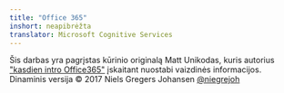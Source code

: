 ```yaml
---
title: "Office 365"
inshort: neapibrėžta
translator: Microsoft Cognitive Services
---
```



Šis darbas yra pagrįstas kūrinio originalą Matt Unikodas, kuris autorius ["kasdien intro Office365"](http://icansharepoint.com/an-everyday-intro-to-office-365/) įskaitant nuostabi vaizdinės informacijos. Dinaminis versija © 2017 Niels Gregers Johansen [@niegrejoh](https://twitter.com/niegrejoh)

